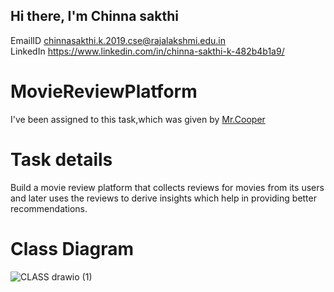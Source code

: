 
## Hi there, I'm Chinna sakthi 
EmailID  <chinnasakthi.k.2019.cse@rajalakshmi.edu.in> <br>
LinkedIn <https://www.linkedin.com/in/chinna-sakthi-k-482b4b1a9/>

# MovieReviewPlatform #
 I've been assigned to this task,which was given by [Mr.Cooper](https://www.linkedin.com/company/mrcoopermortgage/)<br>
 
 
 
# Task details
 Build a movie review platform that collects reviews for movies from its users and later uses the reviews to derive insights which help in providing better  recommendations.
 
 # Class Diagram 



![CLASS drawio (1)](https://user-images.githubusercontent.com/75113031/202108747-c7cd94f0-16fc-4606-9886-58bbb21fccc5.png)
